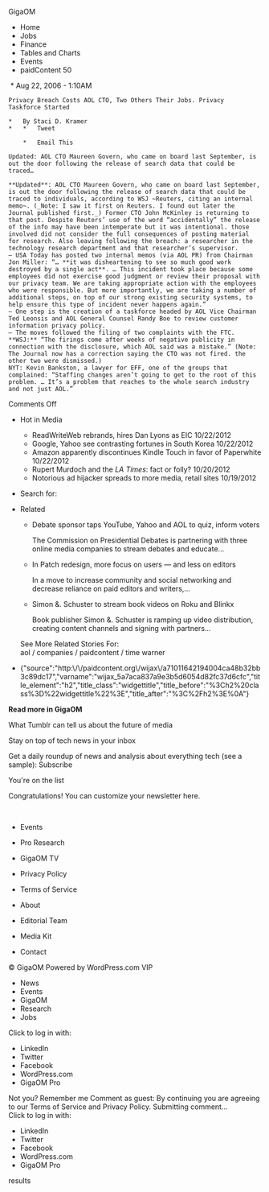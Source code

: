 GigaOM  

*   Home
*   Jobs
*   Finance
*   Tables and Charts
*   Events
*   paidContent 50

 *   Aug 22, 2006 - 1:10AM
    
    Privacy Breach Costs AOL CTO, Two Others Their Jobs. Privacy Taskforce Started
    
    *   By Staci D. Kramer
    *   *   Tweet
        
        *   Email This
    
    Updated: AOL CTO Maureen Govern, who came on board last September, is out the door following the release of search data that could be traced…
    
    **Updated**: AOL CTO Maureen Govern, who came on board last September, is out the door following the release of search data that could be traced to individuals, according to WSJ ~Reuters, citing an internal memo~. (_Note: I saw it first on Reuters. I found out later the Journal published first._) Former CTO John McKinley is returning to that post. Despite Reuters’ use of the word “accidentally” the release of the info may have been intemperate but it was intentional. those involved did not consider the full consequences of posting material for research. Also leaving following the breach: a researcher in the technology research department and that researcher’s supervisor.  
    – USA Today has posted two internal memos (via AOL PR) from Chairman Jon Miller: “… **it was disheartening to see so much good work destroyed by a single act**. … This incident took place because some employees did not exercise good judgment or review their proposal with our privacy team. We are taking appropriate action with the employees who were responsible. But more importantly, we are taking a number of additional steps, on top of our strong existing security systems, to help ensure this type of incident never happens again.”  
    – One step is the creation of a taskforce headed by AOL Vice Chairman Ted Leonsis and AOL General Counsel Randy Boe to review customer information privacy policy.  
    – The moves followed the filing of two complaints with the FTC.  
    **WSJ:** “The firings come after weeks of negative publicity in connection with the disclosure, which AOL said was a mistake.” (Note: The Journal now has a correction saying the CTO was not fired. the other two were dismissed.)  
    NYT: Kevin Bankston, a lawyer for EFF, one of the groups that complained: “Staffing changes aren’t going to get to the root of this problem. … It’s a problem that reaches to the whole search industry and not just AOL.”
    
Comments Off

*   Hot in Media
    *   ReadWriteWeb rebrands, hires Dan Lyons as EIC 10/22/2012
    *   Google, Yahoo see contrasting fortunes in South Korea 10/22/2012
    *   Amazon apparently discontinues Kindle Touch in favor of Paperwhite 10/22/2012
    *   Rupert Murdoch and the _LA Times_: fact or folly? 10/20/2012
    *   Notorious ad hijacker spreads to more media, retail sites 10/19/2012

*   Search for:
*   Related
    
    *   Debate sponsor taps YouTube, Yahoo and AOL to quiz, inform voters
        
        The Commission on Presidential Debates is partnering with three online media companies to stream debates and educate...
        
    *   In Patch redesign, more focus on users — and less on editors
        
        In a move to increase community and social networking and decrease reliance on paid editors and writers,...
        
    *   Simon &. Schuster to stream book videos on Roku and Blinkx
        
        Book publisher Simon &. Schuster is ramping up video distribution, creating content channels and signing with partners...
        
    
    See More Related Stories For:  
    aol / companies / paidcontent / time warner

*   {"source":"http:\\/\\/paidcontent.org\\/wijax\\/a71011642194004ca48b32bb3c89dc17","varname":"wijax\_5a7aca837a9e3b5d6054d82fc37d6cfc","title\_element":"h2","title\_class":"widgettitle","title\_before":"%3Ch2%20class%3D%22widgettitle%22%3E","title\_after":"%3C%2Fh2%3E%0A"}

**Read more in GigaOM**

What Tumblr can tell us about the future of media

Stay on top of tech news in your inbox

Get a daily roundup of news and analysis about everything tech (see a sample): Subscribe

You're on the list

Congratulations! You can customize your newsletter here.

 

*   Events
*   Pro Research
*   GigaOM TV

*   Privacy Policy
*   Terms of Service
*   About
*   Editorial Team
*   Media Kit
*   Contact

© GigaOM Powered by WordPress.com VIP  

*   News
*   Events
*   GigaOM
*   Research
*   Jobs

Click to log in with:

*   LinkedIn
*   Twitter
*   Facebook
*   WordPress.com
*   GigaOM Pro

Not you? Remember me Comment as guest: By continuing you are agreeing to our Terms of Service and Privacy Policy. Submitting comment...  
Click to log in with:

*   LinkedIn
*   Twitter
*   Facebook
*   WordPress.com
*   GigaOM Pro

results